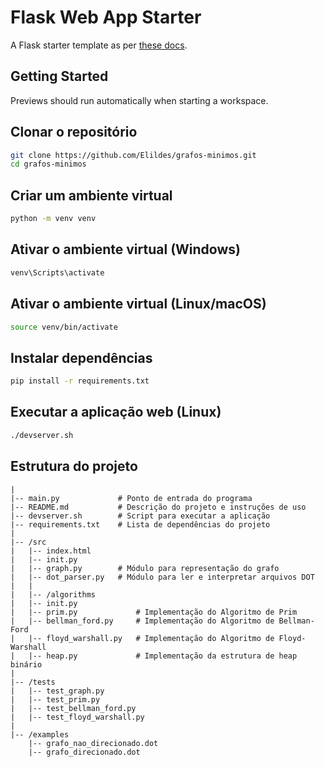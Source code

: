 # Flask Web App Starter

A Flask starter template as per [these docs](https://flask.palletsprojects.com/en/3.0.x/quickstart/#a-minimal-application).

## Getting Started

Previews should run automatically when starting a workspace.

## Clonar o repositório

```bash
git clone https://github.com/Elildes/grafos-minimos.git
cd grafos-minimos
```


## Criar um ambiente virtual

```bash
python -m venv venv
```

## Ativar o ambiente virtual (Windows)

```bash
venv\Scripts\activate
```

## Ativar o ambiente virtual (Linux/macOS)

```bash
source venv/bin/activate
```

## Instalar dependências

```bash
pip install -r requirements.txt
```

## Executar a aplicação web (Linux)

```bash
./devserver.sh
```

## Estrutura do projeto


```
| 
|-- main.py             # Ponto de entrada do programa  
|-- README.md           # Descrição do projeto e instruções de uso  
|-- devserver.sh        # Script para executar a aplicação
|-- requirements.txt    # Lista de dependências do projeto  
|  
|-- /src 
|   |-- index.html 
|   |-- init.py  
|   |-- graph.py        # Módulo para representação do grafo  
|   |-- dot_parser.py   # Módulo para ler e interpretar arquivos DOT  
|   |  
|   |-- /algorithms  
|   |-- init.py  
|   |-- prim.py             # Implementação do Algoritmo de Prim  
|   |-- bellman_ford.py     # Implementação do Algoritmo de Bellman-Ford  
|   |-- floyd_warshall.py   # Implementação do Algoritmo de Floyd-Warshall  
|   |-- heap.py             # Implementação da estrutura de heap binário  
|
|-- /tests  
|   |-- test_graph.py  
|   |-- test_prim.py  
|   |-- test_bellman_ford.py  
|   |-- test_floyd_warshall.py  
|  
|-- /examples  
    |-- grafo_nao_direcionado.dot
    |-- grafo_direcionado.dot
```
